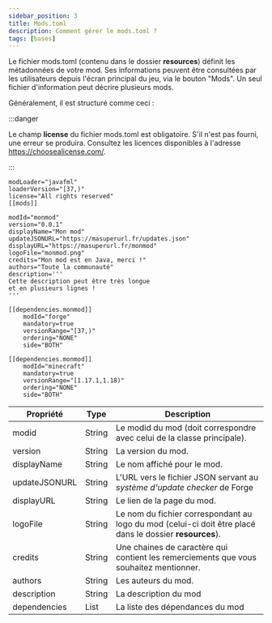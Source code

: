 ```yaml
---
sidebar_position: 3
title: Mods.toml
description: Comment gérer le mods.toml ?
tags: [bases]
---
```


Le fichier mods.toml (contenu dans le dossier **resources**) définit les métadonnées de votre mod. Ses informations peuvent être consultées par les utilisateurs depuis l'écran principal du jeu, via le bouton "Mods". Un seul fichier d'information peut décrire plusieurs mods.

Généralement, il est structuré comme ceci :

:::danger

Le champ **license** du fichier mods.toml est obligatoire. S'il n'est pas fourni, une erreur se produira. Consultez les licences disponibles à l'adresse https://choosealicense.com/.

:::
```
modLoader="javafml"
loaderVersion="[37,)"
license="All rights reserved"
[[mods]]

modId="monmod"
version="0.0.1"
displayName="Mon mod"
updateJSONURL="https://masuperurl.fr/updates.json"
displayURL="https://masuperurl.fr/monmod"
logoFile="monmod.png"
credits="Mon mod est en Java, merci !"
authors="Toute la communauté"
description='''
Cette description peut être très longue
et en plusieurs lignes !
'''

[[dependencies.monmod]]
    modId="forge"
    mandatory=true
    versionRange="[37,)"
    ordering="NONE"
    side="BOTH"

[[dependencies.monmod]]
    modId="minecraft"
    mandatory=true
    versionRange="[1.17.1,1.18)"
    ordering="NONE"
    side="BOTH"
```

| Propriété     | Type   | Description                                                                                              |
|---------------|--------|----------------------------------------------------------------------------------------------------------|
| modid         | String | Le modid du mod (doit correspondre avec celui de la classe principale).                                  |
| version       | String | La version du mod.                                                                                       |
| displayName   | String | Le nom affiché pour le mod.                                                                              |
| updateJSONURL | String | L'URL vers le fichier JSON servant au _système d'update checker_ de Forge                                |
| displayURL    | String | Le lien de la page du mod.                                                                               |
| logoFile      | String | Le nom du fichier correspondant au logo du mod (celui-ci doit être placé dans le dossier **resources**). |
| credits       | String | Une chaines de caractère qui contient les remerciements que vous souhaitez mentionner.                   |
| authors       | String | Les auteurs du mod.                                                                                      |
| description   | String | La description du mod                                                                                    |
| dependencies  | List   | La liste des dépendances du mod                                                                          |